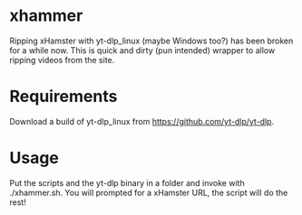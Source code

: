 # xhammer
Ripping xHamster with yt-dlp_linux (maybe Windows too?) has been broken for a while now. This is quick and dirty (pun intended) wrapper to allow ripping videos from the site.


# Requirements

Download a build of yt-dlp_linux from https://github.com/yt-dlp/yt-dlp.

# Usage

Put the scripts and the yt-dlp binary in a folder and invoke with ./xhammer.sh. You will prompted for a xHamster URL, the script will do the rest!
